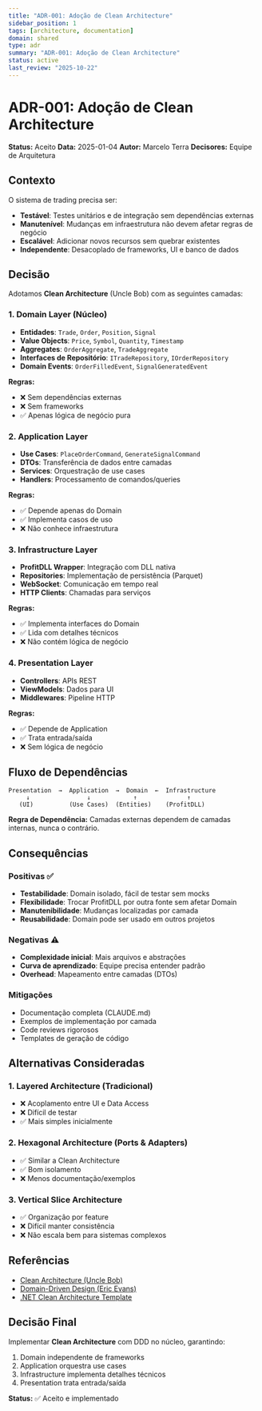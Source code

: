 ```yaml
---
title: "ADR-001: Adoção de Clean Architecture"
sidebar_position: 1
tags: [architecture, documentation]
domain: shared
type: adr
summary: "ADR-001: Adoção de Clean Architecture"
status: active
last_review: "2025-10-22"
---
```


# ADR-001: Adoção de Clean Architecture

**Status:** Aceito
**Data:** 2025-01-04
**Autor:** Marcelo Terra
**Decisores:** Equipe de Arquitetura

## Contexto

O sistema de trading precisa ser:
- **Testável**: Testes unitários e de integração sem dependências externas
- **Manutenível**: Mudanças em infraestrutura não devem afetar regras de negócio
- **Escalável**: Adicionar novos recursos sem quebrar existentes
- **Independente**: Desacoplado de frameworks, UI e banco de dados

## Decisão

Adotamos **Clean Architecture** (Uncle Bob) com as seguintes camadas:

### 1. Domain Layer (Núcleo)
- **Entidades**: `Trade`, `Order`, `Position`, `Signal`
- **Value Objects**: `Price`, `Symbol`, `Quantity`, `Timestamp`
- **Aggregates**: `OrderAggregate`, `TradeAggregate`
- **Interfaces de Repositório**: `ITradeRepository`, `IOrderRepository`
- **Domain Events**: `OrderFilledEvent`, `SignalGeneratedEvent`

**Regras:**
- ❌ Sem dependências externas
- ❌ Sem frameworks
- ✅ Apenas lógica de negócio pura

### 2. Application Layer
- **Use Cases**: `PlaceOrderCommand`, `GenerateSignalCommand`
- **DTOs**: Transferência de dados entre camadas
- **Services**: Orquestração de use cases
- **Handlers**: Processamento de comandos/queries

**Regras:**
- ✅ Depende apenas do Domain
- ✅ Implementa casos de uso
- ❌ Não conhece infraestrutura

### 3. Infrastructure Layer
- **ProfitDLL Wrapper**: Integração com DLL nativa
- **Repositories**: Implementação de persistência (Parquet)
- **WebSocket**: Comunicação em tempo real
- **HTTP Clients**: Chamadas para serviços

**Regras:**
- ✅ Implementa interfaces do Domain
- ✅ Lida com detalhes técnicos
- ❌ Não contém lógica de negócio

### 4. Presentation Layer
- **Controllers**: APIs REST
- **ViewModels**: Dados para UI
- **Middlewares**: Pipeline HTTP

**Regras:**
- ✅ Depende de Application
- ✅ Trata entrada/saída
- ❌ Sem lógica de negócio

## Fluxo de Dependências

```
Presentation  →  Application  →  Domain  ←  Infrastructure
     ↓                ↓            ↑              ↑
   (UI)          (Use Cases)  (Entities)    (ProfitDLL)
```

**Regra de Dependência:** Camadas externas dependem de camadas internas, nunca o contrário.

## Consequências

### Positivas ✅
- **Testabilidade**: Domain isolado, fácil de testar sem mocks
- **Flexibilidade**: Trocar ProfitDLL por outra fonte sem afetar Domain
- **Manutenibilidade**: Mudanças localizadas por camada
- **Reusabilidade**: Domain pode ser usado em outros projetos

### Negativas ⚠️
- **Complexidade inicial**: Mais arquivos e abstrações
- **Curva de aprendizado**: Equipe precisa entender padrão
- **Overhead**: Mapeamento entre camadas (DTOs)

### Mitigações
- Documentação completa (CLAUDE.md)
- Exemplos de implementação por camada
- Code reviews rigorosos
- Templates de geração de código

## Alternativas Consideradas

### 1. Layered Architecture (Tradicional)
- ❌ Acoplamento entre UI e Data Access
- ❌ Difícil de testar
- ✅ Mais simples inicialmente

### 2. Hexagonal Architecture (Ports & Adapters)
- ✅ Similar a Clean Architecture
- ✅ Bom isolamento
- ❌ Menos documentação/exemplos

### 3. Vertical Slice Architecture
- ✅ Organização por feature
- ❌ Difícil manter consistência
- ❌ Não escala bem para sistemas complexos

## Referências

- [Clean Architecture (Uncle Bob)](https://blog.cleancoder.com/uncle-bob/2012/08/13/the-clean-architecture.html)
- [Domain-Driven Design (Eric Evans)](https://www.domainlanguage.com/ddd/)
- [.NET Clean Architecture Template](https://github.com/jasontaylordev/CleanArchitecture)

## Decisão Final

Implementar **Clean Architecture** com DDD no núcleo, garantindo:
1. Domain independente de frameworks
2. Application orquestra use cases
3. Infrastructure implementa detalhes técnicos
4. Presentation trata entrada/saída

**Status:** ✅ Aceito e implementado
